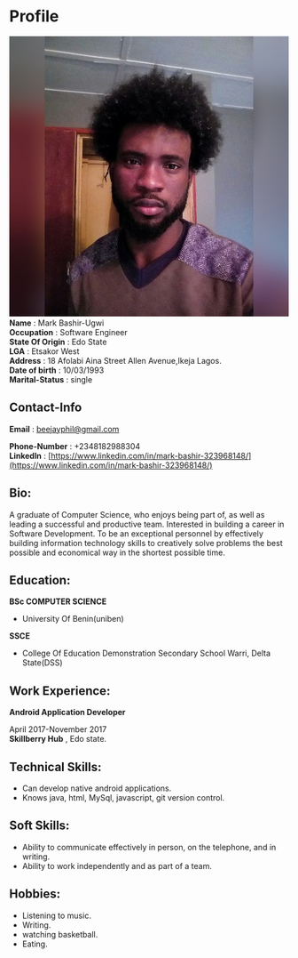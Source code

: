 # Profile
![profile image](profile.jpg)  
**Name** :  Mark Bashir-Ugwi    
**Occupation** : Software Engineer  
**State Of Origin** : Edo State  
**LGA** :   Etsakor West  
**Address** :  18 Afolabi Aina Street Allen Avenue,Ikeja Lagos.  
**Date of birth** : 10/03/1993   
**Marital-Status** : single
## Contact-Info
**Email** : [beejayphil@gmail.com](mailto:beejayphil@gmail.com)
 
**Phone-Number** : +2348182988304  
**LinkedIn** : [https://www.linkedin.com/in/mark-bashir-323968148/](https://www.linkedin.com/in/mark-bashir-323968148/)  
## Bio: 
A graduate of Computer Science, who enjoys being part of, as well as leading a successful and productive team. Interested in building a career in Software Development. To be an exceptional personnel by effectively building information technology skills to creatively solve problems the best possible and economical way in the shortest possible time.  
## Education:  
**BSc COMPUTER SCIENCE**  
- University Of Benin(uniben)

**SSCE**  
- College Of Education Demonstration Secondary School Warri, Delta State(DSS)

## Work Experience:  
**Android Application Developer**

April 2017-November 2017  
**Skillberry Hub** , Edo state.

## Technical Skills:

- Can develop native android applications.  
-  Knows java, html, MySql, javascript, git version control.

## Soft Skills: 
- Ability to communicate effectively in person, on the telephone, and in writing.  
- Ability to work independently and as part of a team.

## Hobbies:
- Listening to music.  
- Writing.  
- watching basketball.  
- Eating.


